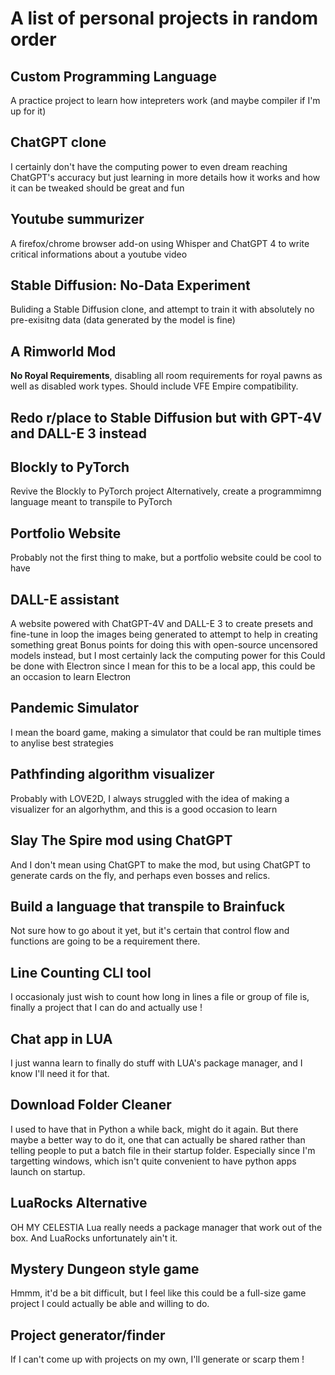 # A list of personal projects in random order

## Custom Programming Language
A practice project to learn how intepreters work (and maybe compiler if  I'm up for it)

## ChatGPT clone
I certainly don't have the computing power to even dream reaching ChatGPT's accuracy but just learning in more details how it works and how it can be tweaked should be great and fun

## Youtube summurizer
A firefox/chrome browser add-on using Whisper and ChatGPT 4 to write critical informations about a youtube video

## Stable Diffusion: No-Data Experiment
Buliding a Stable Diffusion clone, and attempt to train it with absolutely no pre-exisitng data (data generated by the model is fine)

## A Rimworld Mod
**No Royal Requirements**, disabling all room requirements for royal pawns as well as disabled work types.
Should include VFE Empire compatibility.

## Redo r/place to Stable Diffusion but with GPT-4V and DALL-E 3 instead

## Blockly to PyTorch
Revive the Blockly to PyTorch project
Alternatively, create a programmimng language meant to transpile to PyTorch

## Portfolio Website
Probably not the first thing to make, but a portfolio website could be cool to have

## DALL-E assistant
A website powered with ChatGPT-4V and DALL-E 3 to create presets and fine-tune in loop the images being generated to attempt to help in creating something great
Bonus points for doing this with open-source uncensored models instead, but I most certainly lack the computing power for this
Could be done with Electron since I mean for this to be a local app, this could be an occasion to learn Electron

## Pandemic Simulator
I mean the board game, making a simulator that could be ran multiple times to anylise best strategies

## Pathfinding algorithm visualizer
Probably with LOVE2D, I always struggled with the idea of making a visualizer for an algorhythm, and this is a good occasion to learn

## Slay The Spire mod using ChatGPT
And I don't mean using ChatGPT to make the mod, but using ChatGPT to generate cards on the fly, and perhaps even bosses and relics.

## Build a language that transpile to Brainfuck
Not sure how to go about it yet, but it's certain that control flow and functions are going to be a requirement there.

## Line Counting CLI tool
I occasionaly just wish to count how long in lines a file or group of file is, finally a project that I can do and actually use !

## Chat app in LUA
I just wanna learn to finally do stuff with LUA's package manager, and I know I'll need it for that.

## Download Folder Cleaner
I used to have that in Python a while back, might do it again.
But there maybe a better way to do it, one that can actually be shared rather than telling people to put a batch file in their startup folder.
Especially since I'm targetting windows, which isn't quite convenient to have python apps launch on startup.

## LuaRocks Alternative
OH MY CELESTIA Lua really needs a package manager that work out of the box. And LuaRocks unfortunately ain't it.

## Mystery Dungeon style game
Hmmm, it'd be a bit difficult, but I feel like this could be a full-size game project I could actually be able and willing to do.

## Project generator/finder
If I can't come up with projects on my own, I'll generate or scarp them !